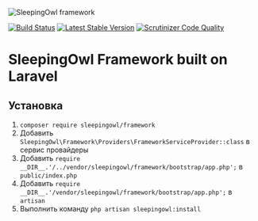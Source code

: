 ![SleepingOwl framework](https://cloud.githubusercontent.com/assets/773481/20789977/796b108a-b7c7-11e6-9bf1-0db38be55f21.png)

[![Build Status](https://travis-ci.org/SleepingOwlAdmin/framework.svg?branch=master)](https://travis-ci.org/SleepingOwlAdmin/framework)
[![Latest Stable Version](https://poser.pugx.org/SleepingOwlAdmin/framework/v/unstable.svg)](https://packagist.org/packages/SleepingOwlAdmin/framework)
[![Scrutinizer Code Quality](https://scrutinizer-ci.com/g/SleepingOwlAdmin/framework/badges/quality-score.png?b=master)](https://scrutinizer-ci.com/g/SleepingOwlAdmin/framework/?branch=master)

# SleepingOwl Framework built on Laravel

## Установка

1. `composer require sleepingowl/framework`
2. Добавить `SleepingOwl\Framework\Providers\FrameworkServiceProvider::class` в сервис провайдеры
3. Добавить `require __DIR__.'/../vendor/sleepingowl/framework/bootstrap/app.php';` в `public/index.php`
4. Добавить `require __DIR__.'/vendor/sleepingowl/framework/bootstrap/app.php';` в `artisan`
5. Выполнить команду `php artisan sleepingowl:install`
